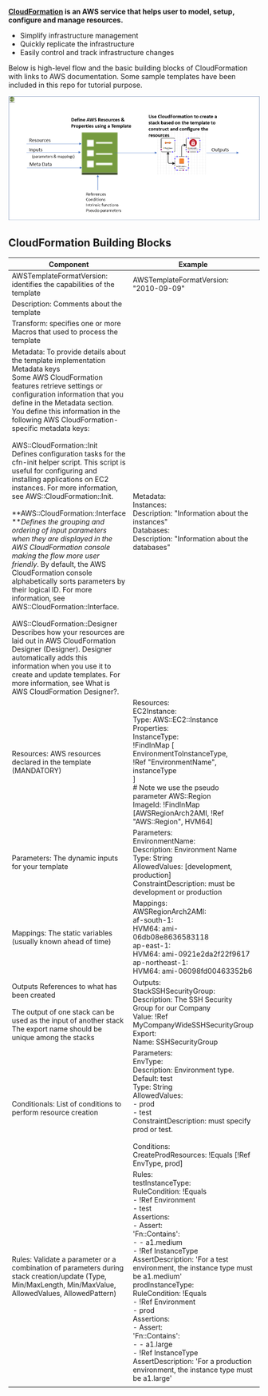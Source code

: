 **[CloudFormation](https://docs.aws.amazon.com/AWSCloudFormation/latest/UserGuide/Welcome.html) is an AWS service that helps user to model, setup, configure and manage resources.**

- Simplify infrastructure management
- Quickly replicate the infrastructure
- Easily  control and track infrastructure changes 

Below is high-level flow and the basic building blocks of CloudFormation with links to AWS documentation. Some sample templates have been included in this repo for tutorial purpose.

![image-20230303110139095](./images/image-20230303110139095.png)



## CloudFormation Building Blocks

| Component                                                    | Example                                                      | Documentation                                                |
| ------------------------------------------------------------ | ------------------------------------------------------------ | ------------------------------------------------------------ |
| AWSTemplateFormatVersion: identifies the capabilities of the template | AWSTemplateFormatVersion: "2010-09-09"                       | https://docs.aws.amazon.com/AWSCloudFormation/latest/UserGuide/format-version-structure.html |
| Description: Comments about the template                     |                                                              |                                                              |
| Transform: specifies one or more Macros that used to process the template |                                                              | https://docs.aws.amazon.com/AWSCloudFormation/latest/UserGuide/transform-section-structure.html |
| Metadata: To provide details about the template implementation Metadata keys<br/>Some AWS CloudFormation features retrieve settings or configuration information that you define in the Metadata section. You define this information in the following AWS CloudFormation-specific metadata keys:<br/><br/>AWS::CloudFormation::Init<br/>Defines configuration tasks for the cfn-init helper script. This script is useful for configuring and installing applications on EC2 instances. For more information, see AWS::CloudFormation::Init.<br/><br/>**AWS::CloudFormation::Interface<br/>***Defines the grouping and ordering of input parameters when they are displayed in the AWS CloudFormation console making the flow more user friendly*. By default, the AWS CloudFormation console alphabetically sorts parameters by their logical ID. For more information, see AWS::CloudFormation::Interface.<br/><br/>AWS::CloudFormation::Designer<br/>Describes how your resources are laid out in AWS CloudFormation Designer (Designer). Designer automatically adds this information when you use it to create and update templates. For more information, see What is AWS CloudFormation Designer?. | Metadata:<br/>  Instances:<br/>    Description: "Information about the instances"<br/>  Databases: <br/>    Description: "Information about the databases" | https://docs.aws.amazon.com/AWSCloudFormation/latest/UserGuide/metadata-section-structure.html |
| Resources: AWS resources declared in the template (MANDATORY) | Resources:<br/>  EC2Instance:<br/>    Type: AWS::EC2::Instance<br/>    Properties:<br/>      InstanceType:<br/>        !FindInMap [<br/>          EnvironmentToInstanceType,<br/>          !Ref "EnvironmentName",<br/>          instanceType<br/>        ]<br/>      # Note we use the pseudo parameter AWS::Region<br/>      ImageId: !FindInMap [AWSRegionArch2AMI, !Ref "AWS::Region", HVM64] | https://docs.aws.amazon.com/AWSCloudFormation/latest/UserGuide/template-reference.html |
| Parameters: The dynamic inputs for your template             | Parameters:<br/>  EnvironmentName:<br/>    Description: Environment Name<br/>    Type: String<br/>    AllowedValues: [development, production]<br/>    ConstraintDescription: must be development or production | https://docs.aws.amazon.com/AWSCloudFormation/latest/UserGuide/parameters-section-structure.html |
| Mappings: The static variables (usually known ahead of time) | Mappings:<br/>  AWSRegionArch2AMI:<br/>    af-south-1:<br/>      HVM64: ami-06db08e8636583118<br/>    ap-east-1:<br/>      HVM64: ami-0921e2da2f22f9617<br/>    ap-northeast-1:<br/>      HVM64: ami-06098fd00463352b6 | https://docs.aws.amazon.com/AWSCloudFormation/latest/UserGuide/mappings-section-structure.html |
| Outputs References to what has been created<br/><br/>The output of one stack can be used as the input of another stack<br/>The export name should be unique among the stacks | Outputs:<br/>  StackSSHSecurityGroup:<br/>    Description: The SSH Security Group for our Company<br/>    Value: !Ref MyCompanyWideSSHSecurityGroup<br/>    Export:<br/>      Name: SSHSecurityGroup | https://docs.aws.amazon.com/AWSCloudFormation/latest/UserGuide/outputs-section-structure.html |
| Conditionals: List of conditions to perform resource creation | Parameters:<br/>  EnvType:<br/>    Description: Environment type.<br/>    Default: test<br/>    Type: String<br/>    AllowedValues:<br/>      - prod<br/>      - test<br/>    ConstraintDescription: must specify prod or test.<br/><br/>Conditions:<br/>  CreateProdResources: !Equals [!Ref EnvType, prod] | https://docs.aws.amazon.com/AWSCloudFormation/latest/UserGuide/conditions-section-structure.html |
| Rules: Validate a parameter or a combination of parameters during stack creation/update (Type, Min/MaxLength, Min/MaxValue, AllowedValues, AllowedPattern) | Rules:<br/>  testInstanceType:<br/>    RuleCondition: !Equals <br/>      - !Ref Environment<br/>      - test<br/>    Assertions:<br/>      - Assert:<br/>          'Fn::Contains':<br/>            - - a1.medium<br/>            - !Ref InstanceType<br/>        AssertDescription: 'For a test environment, the instance type must be a1.medium'<br/>  prodInstanceType:<br/>    RuleCondition: !Equals <br/>      - !Ref Environment<br/>      - prod<br/>    Assertions:<br/>      - Assert:<br/>          'Fn::Contains':<br/>            - - a1.large<br/>            - !Ref InstanceType<br/>        AssertDescription: 'For a production environment, the instance type must be a1.large' | https://docs.aws.amazon.com/AWSCloudFormation/latest/UserGuide/rules-section-structure.html |
|                                                              |                                                              |                                                              |

